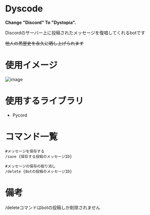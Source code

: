 # Dyscode 
<strong> Change "Discord" To "Dystopia". </strong>
 
Discordのサーバー上に投稿されたメッセージを復唱してくれるbotです

~~他人の黒歴史を永久に晒し上げられます~~

# 使用イメージ

![image](https://user-images.githubusercontent.com/47214420/147410864-5c34620e-90eb-4cf3-b945-63c6f374f396.png)

 
# 使用するライブラリ

* Pycord

# コマンド一覧

```
#メッセージを保存する
/save {保存する投稿のメッセージID}

#メッセージの保存の取り消し
/delete {Botの投稿のメッセージID}
```

# 備考

/deleteコマンドはbotの投稿しか削除されません


 
